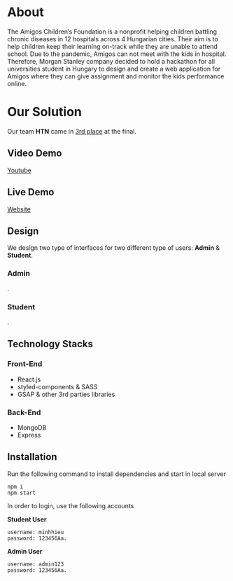 # About
The Amigos Children’s Foundation is a nonprofit helping children battling chronic diseases in 12 hospitals across 4 Hungarian cities. Their aim is to help children keep their learning on-track while they are unable to attend school. 
Due to the pandemic, Amigos can not meet with the kids in hospital. Therefore, Morgan Stanley company decided to hold a hackathon for all universities student in Hungary to design and create a web application for Amigos where they can give assignment and monitor the kids performance online. 


# Our Solution
Our team **HTN** came in [3rd place](https://www.codetogive.hu/results) at the final. 
## Video Demo
[Youtube](https://www.youtube.com/watch?v=eKfQYZgQtIg)
## Live Demo
[Website](https://code-to-give.vercel.app)
## Design
We design two type of interfaces for two different type of users: **Admin** & **Student**.

### Admin
.
### Student
.
## Technology Stacks
### Front-End
 - React.js 
 - styled-components & SASS
 - GSAP
 & other 3rd parties libraries

### Back-End
- MongoDB
- Express 

## Installation 
Run the following command to install dependencies and start in local server

    npm i 
    npm start
In order to login, use the following accounts

  **Student User**

    username: minhhieu
    password: 123456Aa.
  
  **Admin User**
  
    username: admin123
    password: 123456Aa.
